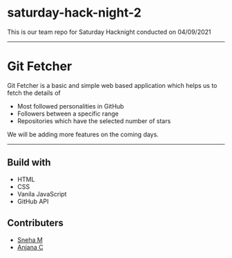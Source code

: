 # saturday-hack-night-2
This is our team repo for Saturday Hacknight conducted on 04/09/2021 

-----

# Git Fetcher

Git Fetcher is a basic and simple web based application which helps us to fetch the details of
- Most followed personalities in GitHub
- Followers between a specific range
- Repositories which have the selected number of stars

We will be adding more features on the coming days. 

----

## Build with
- HTML
- CSS 
- Vanila JavaScript
- GitHub API

## Contributers

- [Sneha M](https://github.com/Sneha314)
- [Anjana C](https://github.com/anjana-c-maker)
